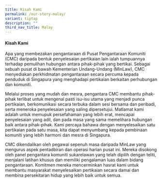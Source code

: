 ```yaml
---
title: Kisah Kami
permalink: /our-story-malay/
variant: tiptap
description: ""
third_nav_title: Malay
---
```

<h4>Kisah Kami</h4>
<p>Apa yang membezakan pengantaraan di Pusat Pengantaraan Komuniti (CMC)
daripada bentuk penyelesaian pertikaian lain ialah tumpuannya terhadap
pemulihan hubungan antara pihak-pihak yang bertikai. Sebagai sebuah pusat
di bawah Kementerian Undang-Undang (MinLaw), CMC menyediakan perkhidmatan
pengantaraan secara percuma kepada penduduk di Singapura yang menghadapi
pertikaian berkaitan perhubungan dan komuniti.</p>
<p>Melalui proses yang mudah dan mesra, pengantara CMC membantu pihak-pihak
terlibat untuk mengenal pasti isu-isu utama yang menjadi punca pertikaian,
berkomunikasi secara terbuka dalam sesi bersama dan peribadi, serta meneroka
penyelesaian yang saling dipersetujui. Matlamat kami adalah untuk memupuk
persefahaman yang lebih erat, mencapai penyelesaian yang adil, dan pada
masa yang sama memelihara hubungan baik antara pihak-pihak. Kami percaya
bahawa dengan menyelesaikan satu pertikaian pada satu masa, kita dapat
menyumbang kepada pembinaan komuniti yang lebih harmoni dan mesra di Singapura.</p>
<p>CMC dikendalikan oleh pegawai sepenuh masa daripada MinLaw yang mengurus
aspek pentadbiran dan operasi harian pusat ini. Mereka disokong oleh panel
pengantara komuniti sukarelawan yang telah dipilih dengan teliti, menjalani
latihan khusus dan memiliki pengalaman luas dalam bidang pengantaraan.
Komitmen mereka mencerminkan hasrat kami untuk membantu masyarakat menyelesaikan
pertikaian secara damai dan membina persekitaran hidup yang lebih baik
untuk semua.</p>